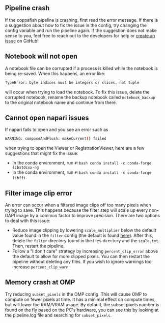 ## Pipeline crash

If the coppafish pipeline is crashing, first read the error message. If there is a suggestion about how to fix the
issue in the config, try changing the config variable and run the pipeline again. If the suggestion does not make sense
to you, feel free to reach out to the developers for help or 
[create an issue](https://github.com/paulshuker/coppafish/issues/new?assignees=&labels=&projects=&template=bug.md&title=) 
on GitHub!

## Notebook will not open

A notebook file can be corrupted if a process is killed while the notebook is being re-saved. When this happens, an
error like:

``` bash
TypeError: byte indices must be integers or slices, not tuple
```

will occur when trying to load the notebook. To fix this issue, delete the corrupted notebook, rename the backup
notebook called `notebook_backup` to the original notebook name and continue from there.

## Cannot open napari issues

If napari fails to open and you see an error such as

``` bash
WARNING: composeAndFlush: makeCurrent() failed
```

when trying to open the Viewer or RegistrationViewer, here are a few suggestions that might fix the issue:

* In the conda environment, run `#!bash conda install -c conda-forge libstdcxx-ng`
* In the conda environment, run `#!bash conda install -c conda-forge libffi`.

## Filter image clip error

An error can occur when a filtered image clips off too many pixels when trying to save. This happens because the filter
step will scale up every non-DAPI image by a common factor to improve precision. There are two options to deal with this
issue:

 * Reduce image clipping by lowering `scale_multiplier` below the default value found in the `filter` config (the
   default is found [here](https://github.com/paulshuker/coppafish/blob/HEAD/coppafish/setup/settings.default.ini)).
   After this, delete the `filter` directory found in the tiles directory and the `scale.txt`. Then, restart the pipeline.
 * Follow a "I don't care" strategy by increasing `percent_clip_error` above the default to allow for more clipped
   pixels. You can then restart the pipeline without deleting any files. If you wish to ignore warnings too, increase
   `percent_clip_warn`.

## Memory crash at OMP

Try reducing `subset_pixels` in the OMP config. This will cause OMP to compute on fewer pixels at time. It has a 
minimal effect on compute times, but will lower the RAM/VRAM usage. By default, the subset pixels number is found on 
the fly based on the PC's hardware, you can see this by looking at the pipeline.log file and searching for 
`subset_pixels`.
